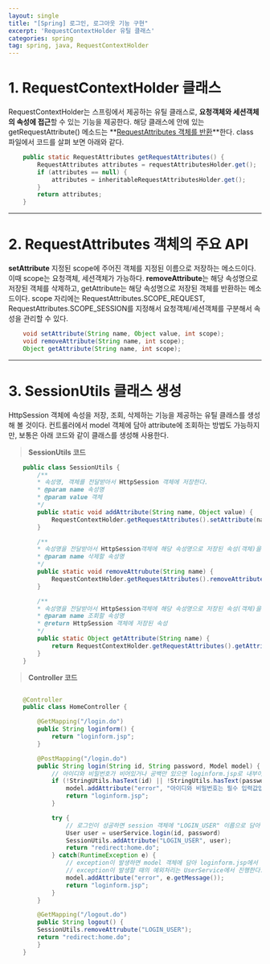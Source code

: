 ```yaml
---
layout: single
title: "[Spring] 로그인, 로그아웃 기능 구현"
excerpt: 'RequestContextHolder 유틸 클래스'
categories: spring
tag: spring, java, RequestContextHolder
---
```


# 1. RequestContextHolder 클래스

RequestContextHolder는 스프링에서 제공하는 유틸 클래스로, **요청객체와 세션객체의 속성에 접근**할 수 있는 기능을 제공한다. 해당 클래스에 안에 있는 getRequestAttribute() 메소드는 **<u>RequestAttributes 객체를 반환</u>**한다. class 파일에서 코드를 살펴 보면 아래와 같다. 

```java
    public static RequestAttributes getRequestAttributes() {
        RequestAttributes attributes = requestAttributesHolder.get();
        if (attributes == null) {
            attributes = inheritableRequestAttributesHolder.get();
        }
        return attributes;
    }
```


---


# 2. RequestAttributes 객체의 주요 API
**setAttribute** 지정된 scope에 주어진 객체를 지정된 이름으로 저장하는 메소드이다. 이때 scope는 요청객체, 세션객체가 가능하다. **removeAttribute**는 해당 속성명으로 저장된 객체를 삭제하고, getAttribute는 해당 속성명으로 저장된 객체를 반환하는 메소드이다. scope 자리에는 RequestAttributes.SCOPE_REQUEST, RequestAttributes.SCOPE_SESSION를 지정해서 요청객체/세션객체를 구분해서 속성을 관리할 수 있다.

```java
    void setAttribute(String name, Object value, int scope);
    void removeAttribute(String name, int scope);
    Object getAttribute(String name, int scope);
```

---

# 3. SessionUtils 클래스 생성
HttpSession 객체에 속성을 저장, 조회, 삭제하는 기능을 제공하는 유틸 클래스를 생성해 볼 것이다. 컨트롤러에서 model 객체에 담아 attribute에 조회하는 방법도 가능하지만, 보통은 아래 코드와 같이 클래스를 생성해 사용한다.

> **SessionUtils 코드**

```java
    public class SessionUtils {
        /**
        * 속성명, 객체를 전달받아서 HttpSession 객체에 저장한다.
        * @param name 속성명
        * @param value 객체
        */
        public static void addAttribute(String name, Object value) {
            RequestContextHolder.getRequestAttributes().setAttribute(name, value, RequestAttributes.SCOPE_SESSION);
        }

        /**
        * 속성명을 전달받아서 HttpSession객체에 해당 속성명으로 저장된 속성(객체)을 삭제한다.
        * @param name 삭제할 속성명
        */
        public static void removeAttrubute(String name) {
            RequestContextHolder.getRequestAttributes().removeAttribute(name, RequestAttributes.SCOPE_SESSION);
        }

        /**
        * 속성명을 전달받아서 HttpSession객체에 해당 속성명으로 저장된 속성(객체)을 반환한다.
        * @param name 조회할 속성명
        * @return HttpSession 객체에 저장된 속성
        */
        public static Object getAttribute(String name) {
            return RequestContextHolder.getRequestAttributes().getAttribute(name, RequestAttributes.SCOPE_SESSION);
        }
    }
```

> **Controller 코드**

```java

    @Controller
    public class HomeController {

        @GetMapping("/login.do")
        public String loginform() {
            return "loginform.jsp";
        }

        @PostMapping("/login.do")
        public String login(String id, String password, Model model) {
            // 아이디와 비밀번호가 비어있거나 공백만 있으면 loginform.jsp로 내부이동한다.
            if (!StringUtils.hasText(id) || !StringUtils.hasText(password)) {
                model.addAttribute("error", "아이디와 비밀번호는 필수 입력값입니다.");
                return "loginform.jsp";
            }

            try {
                // 로그인이 성공하면 session 객체에 "LOGIN_USER" 이름으로 담아 메인 페이지로 리다이렉트한다.
                User user = userService.login(id, password)   
                SessionUtils.addAttribute("LOGIN_USER", user);
                return "redirect:home.do";
            } catch(RuntimeException e) {
                // exception이 발생하면 model 객체에 담아 loginform.jsp에서 오류 메세지를 출력한다. 
                // exception이 발생할 때의 예외처리는 UserService에서 진행한다.
                model.addAttribute("error", e.getMessage());
                return "loginform.jsp";
            }
        }

        @GetMapping("/logout.do")
	    public String logout() {
		SessionUtils.removeAttrubute("LOGIN_USER");
		return "redirect:home.do";
	    }
    }
```